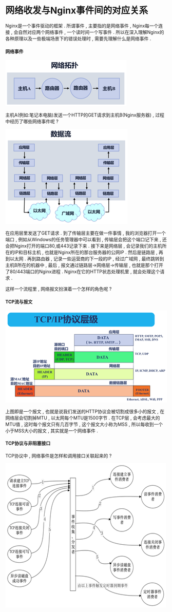 # 网络收发与Nginx事件间的对应关系

Nginx是一个事件驱动的框架 . 所谓事件 , 主要指的是网络事件 , Nginx每一个连接 , 会自然对应两个网络事件 , 一个读时间一个写事件 . 所以在深入理解Nginx的各种原理以及一些极端场景下的错误处理时 , 需要先理解什么是网络事件 .

#### 网络事件

![](/assets/wangluotuopu.png)

主机A\(例如:笔记本电脑\)发送一个HTTP的GET请求到主机B\(Nginx服务器\) , 过程中经历了哪些网络事件呢 ?

![](/assets/shujuliu.png)

在应用层里发送了GET请求 . 到了传输层主要在做一件事情 , 我的浏览器打开一个端口 , 例如从Windows的任务管理器中可以看到 , 传输层会把这个端口记下来 , 还会把Nginx打开的端口80,或443记录下来 . 接下来是网络层 , 会记录我们的主机所在的IP和目标主机 , 也就是Nginx所在的那台服务器的公网IP . 然后是链路层 , 再到以太网 . 再到路由器 , 记录一些运营商的下一段的IP , 经过广域网 , 最终跳转到主机B所在的机器中 , 最后 , 报文通过链路层-&gt;网络层-&gt;传输层 , 也就是那个打开了80/443端口的Nginx进程 . Nginx在它的HTTP状态处理机里 , 就会处理这个请求 .

这样一个流程里 , 网络报文扮演着一个怎样的角色呢 ?

#### TCP流与报文

![](/assets/tcpliuyubaowen.png)

上图即是一个报文 , 也就是说我们发送的HTTP协议会被切割成很多小的报文 , 在网络层会切割掉MTU , 以太网每个MTU是1500字节 . 在TCP层 , 会考虑最大的MTU值 , 这时每个报文只有几百字节 , 这个报文大小称为MSS , 所以每收到一个小于MSS大小的报文 , 其实就是一个网络事件 .

#### TCP协议与非阻塞接口

TCP协议中 , 网络事件是怎样和调用接口关联起来的 ? 

![](/assets/wangluoshjian.png)

